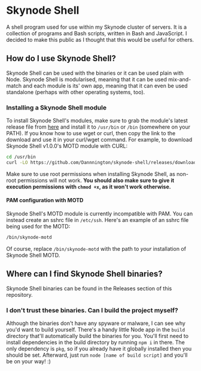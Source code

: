 # Skynode Shell

A shell program used for use within my Skynode cluster of servers. It is a collection of programs and Bash scripts, written in Bash and JavaScript. I decided to make this public as I thought that this would be useful for others.

## How do I use Skynode Shell?
Skynode Shell can be used with the binaries or it can be used plain with Node. Skynode Shell is modularised, meaning that it can be used mix-and-match and each module is its' own app, meaning that it can even be used standalone (perhaps with other operating systems, too).

### Installing a Skynode Shell module
To install Skynode Shell's modules, make sure to grab the module's latest release file from [here](https://github.com/Dannnington/skynode-shell/releases/latest/) and install it to `/usr/bin` or `/bin` (somewhere on your PATH). If you know how to use wget or curl, then copy the link to the download and use it in your curl/wget command. For example, to download Skynode Shell v1.0.0's MOTD module with CURL:

```bash
cd /usr/bin
curl -LO https://github.com/Dannnington/skynode-shell/releases/download/1.0.0/skynode-motd
```

Make sure to use root permissions when installing Skynode Shell, as non-root permissions will not work. **You should also make sure to give it execution permissions with `chmod +x`, as it won't work otherwise.**

#### PAM configuration with MOTD
Skynode Shell's MOTD module is currently incompatible with PAM. You can instead create an sshrc file in `/etc/ssh`. Here's an example of an sshrc file being used for the MOTD:
```bash
/bin/skynode-motd
```

Of course, replace `/bin/skynode-motd` with the path to *your* installation of Skynode Shell MOTD.

## Where can I find Skynode Shell binaries?
Skynode Shell binaries can be found in the Releases section of this repository.

### I don't trust these binaries. Can I build the project myself?
Although the binaries don't have any spyware or malware, I can see why you'd want to build yourself. There's a handy little Node app in the `build` directory that'll automatically build the binaries for you. You'll first need to install dependencies in the build directory by running `npm i` in there. The only dependency is `pkg`, so if you already have it globally installed then you should be set. Afterward, just run `node [name of build script]` and you'll be on your way! :)